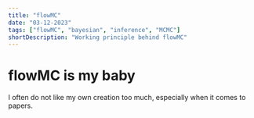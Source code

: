 ```yaml
---
title: "flowMC"
date: "03-12-2023"
tags: ["flowMC", "bayesian", "inference", "MCMC"]
shortDescription: "Working principle behind flowMC"
---
```


# flowMC is my baby

I often do not like my own creation too much, especially when it comes to papers. 